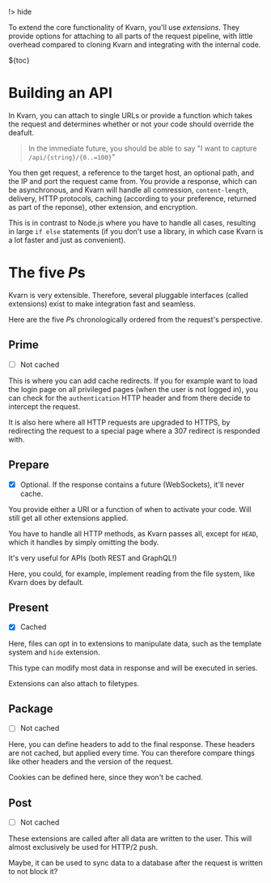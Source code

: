 !> hide
<head>
    <title>Extensions</title>
</head>

To extend the core functionality of Kvarn, you'll use *extensions*.
They provide options for attaching to all parts of the request pipeline,
with little overhead compared to cloning Kvarn and integrating with the internal code.

${toc}

# Building an API

In Kvarn, you can attach to single URLs
or provide a function which takes the request and
determines whether or not your code should override the deafult.

> In the immediate future, you should be able to say "I want to capture `/api/{string}/{0..=100}`"

You then get request, a reference to the target host, an optional path, and the IP and port the request came from.
You provide a response, which can be asynchronous,
and Kvarn will handle all comression, `content-length`,
delivery, HTTP protocols, caching (according to your preference, returned as part of the reponse),
other extension, and encryption.

This is in contrast to Node.js where you have to handle all cases,
resulting in large `if else` statements
(if you don't use a library, in which case Kvarn is a lot faster and just as convenient).

# The five *P*s

Kvarn is very extensible. Therefore, several pluggable interfaces (called extensions) exist to make integration fast and seamless.

Here are the five *P*s chronologically ordered from the request's perspective.

## Prime

- [ ] Not cached

This is where you can add cache redirects.
If you for example want to load the login page on all privileged pages (when the user is not logged in),
you can check for the `authentication` HTTP header
and from there decide to intercept the request.

It is also here where all HTTP requests are upgraded to HTTPS, by redirecting the request to 
a special page where a 307 redirect is responded with.

## Prepare

- [x] Optional. If the response contains a future (WebSockets), it'll never cache.

You provide either a URI or a function of when to activate your code.
Will still get all other extensions applied.

You have to handle all HTTP methods, as Kvarn passes all, except for `HEAD`, which it handles by simply omitting the body.

It's very useful for APIs (both REST and GraphQL!)

Here, you could, for example, implement reading from the file system, like Kvarn does by default.

## Present

- [x] Cached

Here, files can opt in to extensions to manipulate data, such as the template system and `hide` extension.

This type can modify most data in response and will be executed in series.

Extensions can also attach to filetypes.

## Package

- [ ] Not cached

Here, you can define headers to add to the final response.
These headers are not cached, but applied every time. You can therefore compare things like other headers and the version of the request.

Cookies can be defined here, since they won't be cached.

## Post

- [ ] Not cached

These extensions are called after all data are written to the user. This will almost exclusively be used for HTTP/2 push.

Maybe, it can be used to sync data to a database after the request is written to not block it?
